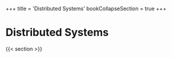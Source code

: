 +++
title = 'Distributed Systems'
bookCollapseSection = true
+++

# Distributed Systems

{{< section >}}

